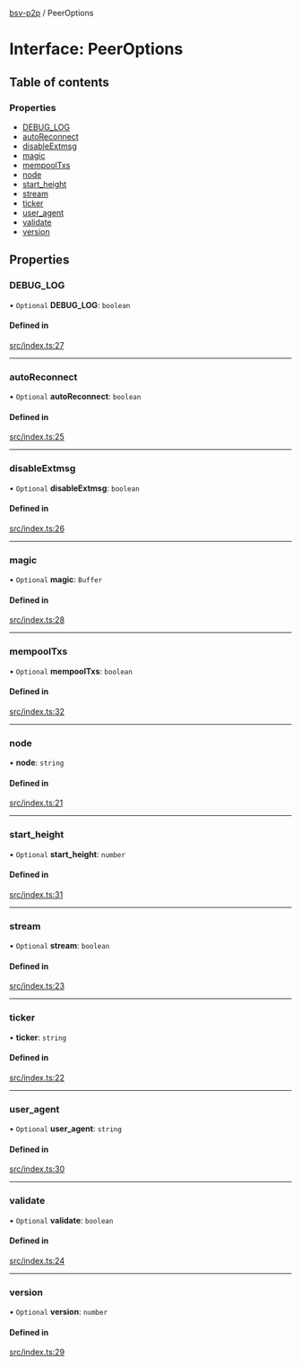 [bsv-p2p](../README.md) / PeerOptions

# Interface: PeerOptions

## Table of contents

### Properties

- [DEBUG\_LOG](PeerOptions.md#debug_log)
- [autoReconnect](PeerOptions.md#autoreconnect)
- [disableExtmsg](PeerOptions.md#disableextmsg)
- [magic](PeerOptions.md#magic)
- [mempoolTxs](PeerOptions.md#mempooltxs)
- [node](PeerOptions.md#node)
- [start\_height](PeerOptions.md#start_height)
- [stream](PeerOptions.md#stream)
- [ticker](PeerOptions.md#ticker)
- [user\_agent](PeerOptions.md#user_agent)
- [validate](PeerOptions.md#validate)
- [version](PeerOptions.md#version)

## Properties

### DEBUG\_LOG

• `Optional` **DEBUG\_LOG**: `boolean`

#### Defined in

[src/index.ts:27](https://github.com/kevinejohn/bsv-p2p/blob/master/src/index.ts#L27)

___

### autoReconnect

• `Optional` **autoReconnect**: `boolean`

#### Defined in

[src/index.ts:25](https://github.com/kevinejohn/bsv-p2p/blob/master/src/index.ts#L25)

___

### disableExtmsg

• `Optional` **disableExtmsg**: `boolean`

#### Defined in

[src/index.ts:26](https://github.com/kevinejohn/bsv-p2p/blob/master/src/index.ts#L26)

___

### magic

• `Optional` **magic**: `Buffer`

#### Defined in

[src/index.ts:28](https://github.com/kevinejohn/bsv-p2p/blob/master/src/index.ts#L28)

___

### mempoolTxs

• `Optional` **mempoolTxs**: `boolean`

#### Defined in

[src/index.ts:32](https://github.com/kevinejohn/bsv-p2p/blob/master/src/index.ts#L32)

___

### node

• **node**: `string`

#### Defined in

[src/index.ts:21](https://github.com/kevinejohn/bsv-p2p/blob/master/src/index.ts#L21)

___

### start\_height

• `Optional` **start\_height**: `number`

#### Defined in

[src/index.ts:31](https://github.com/kevinejohn/bsv-p2p/blob/master/src/index.ts#L31)

___

### stream

• `Optional` **stream**: `boolean`

#### Defined in

[src/index.ts:23](https://github.com/kevinejohn/bsv-p2p/blob/master/src/index.ts#L23)

___

### ticker

• **ticker**: `string`

#### Defined in

[src/index.ts:22](https://github.com/kevinejohn/bsv-p2p/blob/master/src/index.ts#L22)

___

### user\_agent

• `Optional` **user\_agent**: `string`

#### Defined in

[src/index.ts:30](https://github.com/kevinejohn/bsv-p2p/blob/master/src/index.ts#L30)

___

### validate

• `Optional` **validate**: `boolean`

#### Defined in

[src/index.ts:24](https://github.com/kevinejohn/bsv-p2p/blob/master/src/index.ts#L24)

___

### version

• `Optional` **version**: `number`

#### Defined in

[src/index.ts:29](https://github.com/kevinejohn/bsv-p2p/blob/master/src/index.ts#L29)

